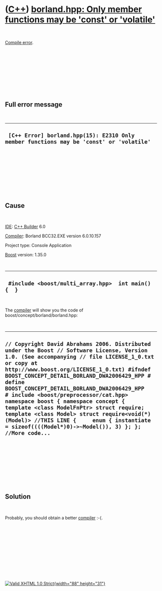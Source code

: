 



 

 

 

 

 

([C++](Cpp.htm)) [borland.hpp: Only member functions may be 'const' or 'volatile'](CppCompileErrorBorlandHppOnlyMemberFunctionsMayBeConstOrVolatile.htm)
========================================================================================================================================================

 

[Compile error](CppCompileError.htm).

 

 

 

 

 

Full error message
------------------

 

  ------------------------------------------------------------------------------------------
  ` [C++ Error] borland.hpp(15): E2310 Only member functions may be 'const' or 'volatile'`
  ------------------------------------------------------------------------------------------

 

 

 

 

 

Cause
-----

 

[IDE](CppIde.htm): [C++ Builder](CppBuilder.htm) 6.0

[Compiler](CppCompiler.htm): Borland BCC32.EXE version 6.0.10.157

Project type: Console Application

[Boost](CppBoost.htm) version: 1.35.0

 

  ------------------------------------------------------
  ` #include <boost/multi_array.hpp>  int main() {  }`
  ------------------------------------------------------

 

The [compiler](CppCompiler.htm) will show you the code of
boost/concept/borland/borland.hpp:

 

  -------------------------------------------------------------------------------------------------------------------------------------------------------------------------------------------------------------------------------------------------------------------------------------------------------------------------------------------------------------------------------------------------------------------------------------------------------------------------------------------------------------------------------------------------------------------------------------------------
  ` // Copyright David Abrahams 2006. Distributed under the Boost // Software License, Version 1.0. (See accompanying // file LICENSE_1_0.txt or copy at http://www.boost.org/LICENSE_1_0.txt) #ifndef BOOST_CONCEPT_DETAIL_BORLAND_DWA2006429_HPP # define BOOST_CONCEPT_DETAIL_BORLAND_DWA2006429_HPP   # include <boost/preprocessor/cat.hpp>   namespace boost { namespace concept {   template <class ModelFnPtr> struct require;   template <class Model> struct require<void(*)(Model)> //THIS LINE {     enum { instantiate = sizeof((((Model*)0)->~Model()), 3) }; };   //More code... `
  -------------------------------------------------------------------------------------------------------------------------------------------------------------------------------------------------------------------------------------------------------------------------------------------------------------------------------------------------------------------------------------------------------------------------------------------------------------------------------------------------------------------------------------------------------------------------------------------------

 

 

 

 

 

Solution
--------

 

Probably, you should obtain a better [compiler](CppCompiler.htm) :-(.

 

 

 

 

 





 

[![Valid XHTML 1.0 Strict](valid-xhtml10.png){width="88"
height="31"}](http://validator.w3.org/check?uri=referer)
